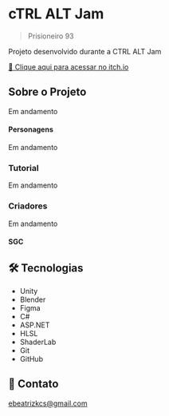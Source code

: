 # cTRL ALT Jam

> Prisioneiro 93

Projeto desenvolvido durante a CTRL ALT Jam

[🔗 Clique aqui para acessar no itch.io](https://beatrizkcs.itch.io/solitude)

## Sobre o Projeto

Em andamento

#### Personagens

Em andamento

### Tutorial

Em andamento

### Criadores

Em andamento

#### SGC

## 🛠 Tecnologias

- Unity
- Blender
- Figma
- C#
- ASP.NET
- HLSL
- ShaderLab
- Git
- GitHub

## 💙 Contato

ebeatrizkcs@gmail.com
